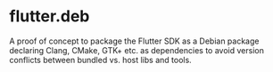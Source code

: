 # flutter.deb

A proof of concept to package the Flutter SDK as a Debian package declaring Clang, CMake, GTK+ etc. as dependencies to avoid version conflicts between bundled vs. host libs and tools.
